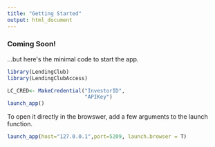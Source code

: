 ```yaml
---
title: "Getting Started"
output: html_document
---
```




### Coming Soon!

...but here's the minimal code to start the app.


```r
library(LendingClub)
library(LendingClubAccess)

LC_CRED<- MakeCredential("InvestorID",
                         "APIKey")
launch_app()
```

To open it directly in the browswer, add a few arguments to the launch function.



```r
launch_app(host="127.0.0.1",port=5209, launch.browser = T)
```
